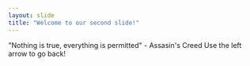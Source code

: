```yaml
---
layout: slide
title: "Welcome to our second slide!"
---
```

"Nothing is true, everything is permitted" - Assasin's Creed
Use the left arrow to go back!
